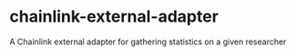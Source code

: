 # chainlink-external-adapter
A Chainlink external adapter for gathering statistics on a given researcher
